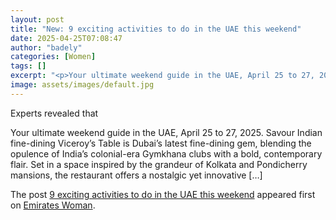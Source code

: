 ```yaml
---
layout: post
title: "New: 9 exciting activities to do in the UAE this weekend"
date: 2025-04-25T07:08:47
author: "badely"
categories: [Women]
tags: []
excerpt: "<p>Your ultimate weekend guide in the UAE, April 25 to 27, 2025. Savour Indian fine-dining Viceroy’s Table is Dubai’s latest fine-dining gem, blending"
image: assets/images/default.jpg
---
```


Experts revealed that <p>Your ultimate weekend guide in the UAE, April 25 to 27, 2025. Savour Indian fine-dining Viceroy’s Table is Dubai’s latest fine-dining gem, blending the opulence of India’s colonial-era Gymkhana clubs with a bold, contemporary flair. Set in a space inspired by the grandeur of Kolkata and Pondicherry mansions, the restaurant offers a nostalgic yet innovative [&#8230;]</p>
<p>The post <a href="https://emirateswoman.com/9-exciting-activities-to-do-in-the-uae-this-weekend/" rel="nofollow">9 exciting activities to do in the UAE this weekend</a> appeared first on <a href="https://emirateswoman.com" rel="nofollow">Emirates Woman</a>.</p>

